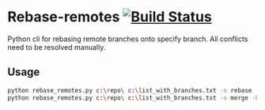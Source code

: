 # Rebase-remotes [![Build Status](https://travis-ci.org/asavras/rebase-remotes.svg?branch=master)](https://travis-ci.org/asavras/rebase-remotes)

Python cli for rebasing remote branches onto specify branch.
All conflicts need to be resolved manually.

## Usage

```bash
python rebase_remotes.py c:\repo\ c:\list_with_branches.txt -s rebase -b master -p
python rebase_remotes.py c:\repo\ c:\list_with_branches.txt -s merge -b develop -i c:\ignore.txt
```
